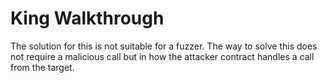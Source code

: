 # King Walkthrough
The solution for this is not suitable for a fuzzer. The way to solve this does not require a malicious call but in how the attacker contract handles a call from the target. 
